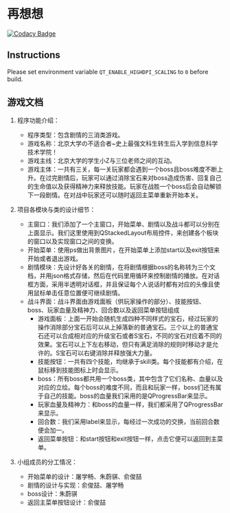# 再想想

[![Codacy Badge](https://app.codacy.com/project/badge/Grade/0e46650d9fb4464d930cf8ad3e73f4a6)](https://www.codacy.com?utm_source=github.com&amp;utm_medium=referral&amp;utm_content=think-think-again/think-think&amp;utm_campaign=Badge_Grade)

## Instructions

Please set environment variable `QT_ENABLE_HIGHDPI_SCALING` to `0` before build.

## 游戏文档

1. 程序功能介绍：
    + 程序类型：包含剧情的三消类游戏。
    + 游戏名称：北京大学の不适合者~史上最强文科生转生后入学到信息科学技术学院！
    + 游戏主线：北京大学的学生小Z与三位老师之间的互动。
    + 游戏主体：一共有三关，每一关玩家都会遇到一个boss且boss难度不断上升。在过完剧情后，玩家可以通过消除宝石来对boss造成伤害、回复自己的生命值以及获得精神力来释放技能。玩家在战胜一个boss后会自动解锁下一段剧情。在对战中玩家还可以随时返回主菜单重新开始本关。

2. 项目各模块与类的设计细节：
    + 主窗口：我们添加了一个主窗口，开始菜单、剧情以及战斗都可以分别在上面显示。我们这里使用到QStackedLayout布局控件，来创建各个板块的窗口以及实现窗口之间的变换。
    + 开始菜单：使用ps做出背景图片，在开始菜单上添加start以及exit按钮来开始或者退出游戏。
    + 剧情模块：先设计好各关的剧情，在将剧情根据boss的名称转为三个文档，并用json格式存储，然后在代码里用循环来控制剧情的播放。在对话框方面，采用半透明对话框，并且保证每个人说话时都有对应的头像且使用鼠标单击任意位置便可继续剧情。
    + 战斗界面：战斗界面由游戏面板（供玩家操作的部分）、技能按钮、boss、玩家血量及精神力、回合数以及返回菜单按钮组成
        * 游戏面板：上面一开始会随机生成四种不同样式的宝石，经过玩家的操作消除部分宝石后可以从上掉落新的普通宝石。三个以上的普通宝石还可以合成相对应的升级宝石或者S宝石，不同的宝石对应着不同的效果。宝石可以上下左右移动，但只有满足消除的规则时移动才是允许的。S宝石可以右键消除并释放强大力量。
        * 技能按钮：一共有四个技能，均继承于skill类。每个技能都有介绍，在鼠标移到技能图标上时会显示。
        * boss：所有boss都共用一个boss类，其中包含了它们名称、血量以及对应的立绘。每个boss的难度不同，而且和玩家一样，boss们还有属于自己的技能。boss的血量我们采用的是QProgressBar来显示。
        * 玩家血量及精神力：和boss的血量一样，我们都采用了QProgressBar来显示。
        * 回合数：我们采用label来显示，每经过一次成功的交换，当前回合数便会加一。
        * 返回菜单按钮：和start按钮和exit按钮一样，点击它便可以返回到主菜单。
    
3. 小组成员的分工情况：
    + 开始菜单的设计：屠学畅、朱蔚骐、俞俊喆
    + 剧情的设计与实现：俞俊喆、屠学畅
    + boss设计：朱蔚骐
    + 返回主菜单按钮设计：俞俊喆